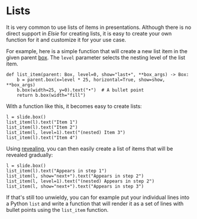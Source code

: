 # Lists
It is very common to use lists of items in presentations. Although there is no direct
support in *Elsie* for creating lists, it is easy to create your own function for it
and customize it for your use case.

For example, here is a simple function that will create a new list item in the given
parent [box](../userguide/layout.md). The `level` parameter selects the nesting level of the list
item.

```elsie,type=lib
def list_item(parent: Box, level=0, show="last+", **box_args) -> Box:
    b = parent.box(x=level * 25, horizontal=True, show=show, **box_args)
    b.box(width=25, y=0).text("•")  # A bullet point
    return b.box(width="fill")
```

With a function like this, it becomes easy to create lists:
```elsie,width=400,height=200
l = slide.box()
list_item(l).text("Item 1")
list_item(l).text("Item 2")
list_item(l, level=1).text("(nested) Item 3")
list_item(l).text("Item 4")
```

Using [revealing](../userguide/revealing.md), you can then easily create a list of items that will
be revealed gradually:
```elsie,width=500,height=200
l = slide.box()
list_item(l).text("Appears in step 1")
list_item(l, show="next+").text("Appears in step 2")
list_item(l, level=1).text("(nested) Appears in step 2")
list_item(l, show="next+").text("Appears in step 3")
```

If that's still too unwieldy, you can for example put your individual lines into a Python `list`
and write a function that will render it as a set of lines with bullet points using the `list_item`
function.
